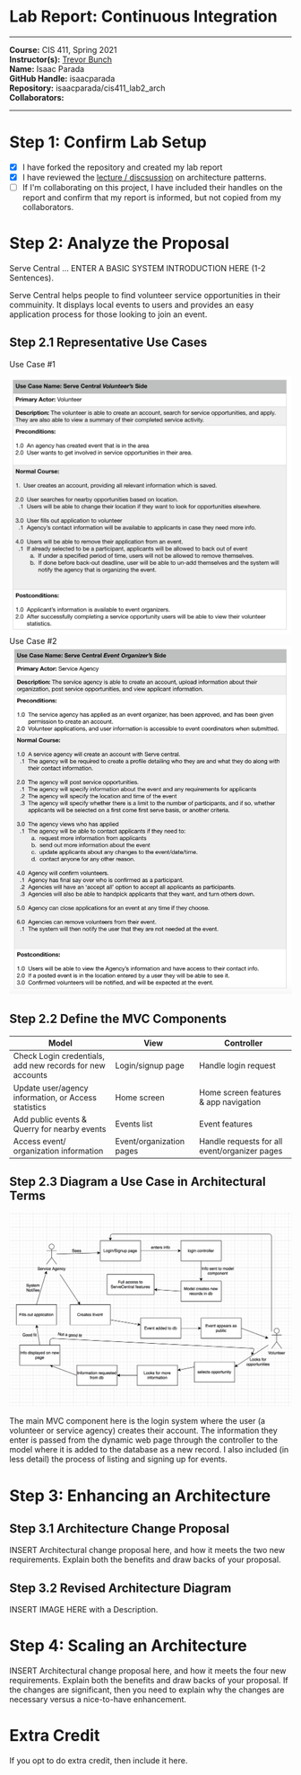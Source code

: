 # Lab Report: Continuous Integration
___
**Course:** CIS 411, Spring 2021  
**Instructor(s):** [Trevor Bunch](https://github.com/trevordbunch)  
**Name:** Isaac Parada  
**GitHub Handle:** isaacparada  
**Repository:** isaacparada/cis411_lab2_arch  
**Collaborators:** 
___

# Step 1: Confirm Lab Setup
- [x] I have forked the repository and created my lab report
- [x] I have reviewed the [lecture / discsussion](../assets/04p1_SolutionArchitectures.pdf) on architecture patterns.
- [ ] If I'm collaborating on this project, I have included their handles on the report and confirm that my report is informed, but not copied from my collaborators.

# Step 2: Analyze the Proposal
Serve Central ... ENTER A BASIC SYSTEM INTRODUCTION HERE (1-2 Sentences).

Serve Central helps people to find volunteer service opportunities in their commuinity. It displays local events to users and provides an easy application process for those looking to join an event.
## Step 2.1 Representative Use Cases  

Use Case #1

![Use Case 1](labreports/../Use_Case1.png)
Use Case #2
![Use Case 2](labreports/../Use_Case2.png)

## Step 2.2 Define the MVC Components

| Model | View | Controller |
|---|---|---|
| Check Login credentials, add new records for new accounts| Login/signup page | Handle login request |
| Update user/agency information, or Access statistics | Home screen | Home screen features & app navigation|
| Add public events & Querry for nearby events | Events list | Event features|
| Access  event/ organization information | Event/organization pages| Handle requests for all event/organizer pages|

## Step 2.3 Diagram a Use Case in Architectural Terms
![MVC Diagram](labreports/../MVC_Diagram.png)

The main MVC component here is the login system where the user (a volunteer or service agency) creates their account. The information they enter is passed from the dynamic web page through the controller to the model where it is added to the database as a new record. I also included (in less detail) the process of listing and signing up for events. 

# Step 3: Enhancing an Architecture

## Step 3.1 Architecture Change Proposal
INSERT Architectural change proposal here, and how it meets the two new requirements.  Explain both the benefits and draw backs of your proposal.

## Step 3.2 Revised Architecture Diagram
INSERT IMAGE HERE with a Description.

# Step 4: Scaling an Architecture
INSERT Architectural change proposal here, and how it meets the four new requirements.  Explain both the benefits and draw backs of your proposal.  If the changes are significant, then you need to explain why the changes are necessary versus a nice-to-have enhancement.

# Extra Credit
If you opt to do extra credit, then include it here.